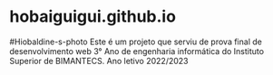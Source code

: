 # hobaiguigui.github.io

#Hiobaldine-s-photo
Este é um projeto que serviu de prova final de desenvolvimento web 3° Ano de engenharia informática do Instituto Superior de BIMANTECS.
Ano letivo 2022/2023
